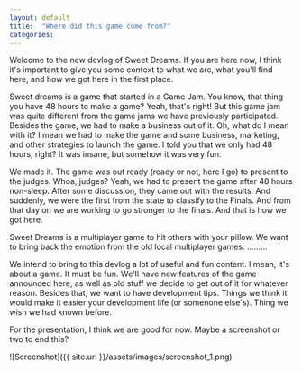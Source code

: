 ```yaml
---
layout: default
title:  "Where did this game come from?"
categories: 
---
```


Welcome to the new devlog of Sweet Dreams. If you are here now, I think it's important to give you some context to what we are, what you'll find here, and how we got here in the first place. 

Sweet dreams is a game that started in a Game Jam. You know, that thing you have 48 hours to make a game? Yeah, that's right!
But this game jam was quite different from the game jams we have previously participated.
Besides the game, we had to make a business out of it. Oh, what do I mean with it?
I mean we had to make the game and some business, marketing, and other strategies to launch the game.
I told you that we only had 48 hours, right? It was insane, but somehow it was very fun. 

We made it. The game was out ready (ready or not, here I go) to present to the judges.
Whoa, judges? Yeah, we had to present the game after 48 hours non-sleep.
After some discussion, they came out with the results. And suddenly, we were the first from the state to classify to the Finals.
And from that day on we are working to go stronger to the finals. And that is how we got here. 

Sweet Dreams is a multiplayer game to hit others with your pillow. We want to bring back the emotion from the old local multiplayer games.
.........

We intend to bring to this devlog a lot of useful and fun content. I mean, it's about a game. It must be fun. 
We'll have new features of the game announced here, as well as old stuff we decide to get out of it for whatever reason.
Besides that, we want to have development tips. Things we think it would make it easier your development life (or somenone else's). Thing we wish we had known before. 

For the presentation, I think we are good for now. Maybe a screenshot or two to end this? 


![Screenshot]({{ site.url }}/assets/images/screenshot_1.png)


